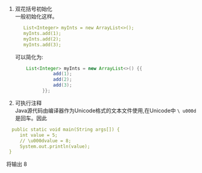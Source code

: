 1.  双花括号初始化  
   一般初始化这样。
      ```yaml
         List<Integer> myInts = new ArrayList<>();
         myInts.add(1);
         myInts.add(2);
         myInts.add(3);
      ```  
    可以简化为:
      ```java  
          List<Integer> myInts = new ArrayList<>() {{
                    add(1);
                    add(2);
                    add(3);
                }};
      ```

2.   可执行注释   
   Java源代码由编译器作为Unicode格式的文本文件使用,在Unicode中 `\ u000d`是回车。因此  
   ````yaml
     public static void main(String args[]) {
        int value = 5;
        // \u000dvalue = 8;
        System.out.println(value);
    }
   ````
   将输出 8